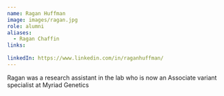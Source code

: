 ```yaml
---
name: Ragan Huffman
image: images/ragan.jpg
role: alumni
aliases:
  - Ragan Chaffin
links:
  
linkedIn: https://www.linkedin.com/in/raganhuffman/
---
```

Ragan was a research assistant in the lab who is now an Associate variant specialist at 
Myriad Genetics 
